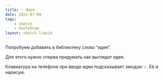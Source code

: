 ```yaml
---
title: 💡 Идея
date: 2022-07-09
tags:
    - sketch
    - HowToDraw
layout: sketch.liquid
---
```


Попробуем добавить в библиотеку слово “идея”.

Для этого нужно сперва придумать как выглядит идея.

Клавиатура на телефоне при вводе идеи подсказывает эмодзю 💡. Её и нарисую.
